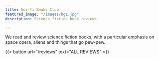 ```yaml
---
title: Sci-fi Books Club
featured_image: "/images/bg1.jpg"
description: Science fiction book reviews.

---
```

We read and review science fiction books, with a particular emphasis on space opera, aliens and things that go pew-pew. 

{{< button url="/reviews" text="ALL REVIEWS" >}}